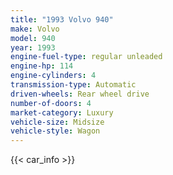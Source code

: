 ```yaml
---
title: "1993 Volvo 940"
make: Volvo
model: 940
year: 1993
engine-fuel-type: regular unleaded
engine-hp: 114
engine-cylinders: 4
transmission-type: Automatic
driven-wheels: Rear wheel drive
number-of-doors: 4
market-category: Luxury
vehicle-size: Midsize
vehicle-style: Wagon
---
```


{{< car_info >}}
